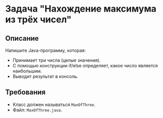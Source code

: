 # Задача "Нахождение максимума из трёх чисел"

## Описание

Напишите Java-программу, которая:

- Принимает три числа (целые значения).
- С помощью конструкции if/else определяет, какое число является наибольшим.
- Выводит результат в консоль.

## Требования

- Класс должен называться `MaxOfThree`.
- Файл: `MaxOfThree.java`.
